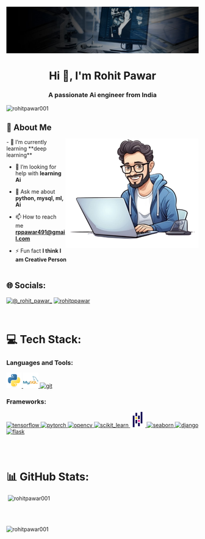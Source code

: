 [![MasterHead](https://raw.githubusercontent.com/RohitPawar001/RohitPawar001/main/image.png)](https://RohitPawar001.io)
<h1 align="center">Hi 👋, I'm Rohit Pawar</h1>
<h3 align="center">A passionate Ai engineer from India</h3>

<p align="left"> <img src="https://komarev.com/ghpvc/?username=rohitpawar001&label=Profile%20views&color=0e75b6&style=flat" alt="rohitpawar001" /> </p>

<h2>💫 About Me</h2> 
<img align="right" alt="coding" width="350" src="https://raw.githubusercontent.com/RohitPawar001/RohitPawar001/main/bg.png">
- 🌱 I’m currently learning **deep learning**

- 🤝 I’m looking for help with **learning Ai**

- 💬 Ask me about **python, mysql, ml, Ai**

- 📫 How to reach me **rppawar491@gmail.com**

- ⚡ Fun fact **I think I am Creative Person**
  <br>
  <br>
## 🌐 Socials:

<p align="left">
<a href="https://twitter.com/@_rohit_pawar_" target="blank"><img align="center" src="https://raw.githubusercontent.com/rahuldkjain/github-profile-readme-generator/master/src/images/icons/Social/twitter.svg" alt="@_rohit_pawar_" height="30" width="40" /></a>
<a href="https://linkedin.com/in/rohitppawar" target="blank"><img align="center" src="https://raw.githubusercontent.com/rahuldkjain/github-profile-readme-generator/master/src/images/icons/Social/linked-in-alt.svg" alt="rohitppawar" height="30" width="40" /></a>
  <br>
  <br>
  <br>
</p>

# 💻 Tech Stack:
<h3 align="left">Languages and Tools:</h3>

<p align="left">  <a href="https://www.python.org" target="_blank" rel="noreferrer"> <img src="https://raw.githubusercontent.com/devicons/devicon/master/icons/python/python-original.svg" alt="python" width="40" height="40"/> </a>  <a href="https://www.mysql.com/" target="_blank" rel="noreferrer"> <img src="https://raw.githubusercontent.com/devicons/devicon/master/icons/mysql/mysql-original-wordmark.svg" alt="mysql" width="40" height="40"/> </a> <a href="https://git-scm.com/" target="_blank" rel="noreferrer"> <img src="https://www.vectorlogo.zone/logos/git-scm/git-scm-icon.svg" alt="git" width="40" height="40"/> </a> <br> </p>


<h3 align="left">Frameworks:</h3>
<p align="left"> <a href="https://www.tensorflow.org" target="_blank" rel="noreferrer"> <img src="https://www.vectorlogo.zone/logos/tensorflow/tensorflow-icon.svg" alt="tensorflow" width="40" height="40"/> </a>  <a href="https://pytorch.org/" target="_blank" rel="noreferrer"> <img src="https://www.vectorlogo.zone/logos/pytorch/pytorch-icon.svg" alt="pytorch" width="40" height="40"/> </a> <a href="https://opencv.org/" target="_blank" rel="noreferrer"> <img src="https://www.vectorlogo.zone/logos/opencv/opencv-icon.svg" alt="opencv" width="40" height="40"/> </a>  <a href="https://scikit-learn.org/" target="_blank" rel="noreferrer"> <img src="https://upload.wikimedia.org/wikipedia/commons/0/05/Scikit_learn_logo_small.svg" alt="scikit_learn" width="40" height="40"/> </a> <a href="https://pandas.pydata.org/" target="_blank" rel="noreferrer"> <img src="https://raw.githubusercontent.com/devicons/devicon/2ae2a900d2f041da66e950e4d48052658d850630/icons/pandas/pandas-original.svg" alt="pandas" width="40" height="40"/> </a> <a href="https://seaborn.pydata.org/" target="_blank" rel="noreferrer"> <img src="https://seaborn.pydata.org/_images/logo-mark-lightbg.svg" alt="seaborn" width="40" height="40"/> </a>  <a href="https://www.djangoproject.com/" target="_blank" rel="noreferrer"> <img src="https://cdn.worldvectorlogo.com/logos/django.svg" alt="django" width="40" height="40"/> </a> <a href="https://flask.palletsprojects.com/" target="_blank" rel="noreferrer"> <img src="https://www.vectorlogo.zone/logos/pocoo_flask/pocoo_flask-icon.svg" alt="flask" width="40" height="40"/> </a>  <br> <br> <br><br></p>

# 📊 GitHub Stats:
<p>&nbsp;<img align="center" src="https://github-readme-stats.vercel.app/api?username=rohitpawar001&theme=dark&hide_border=false&include_all_commits=false&count_private=false" alt="rohitpawar001" /></p> <br> <br>

<p><img align="center" src="https://github-readme-streak-stats.herokuapp.com/?user=rohitpawar001&theme=dark&hide_border=false&include_all_commits=false&count_private=false" alt="rohitpawar001" /></p>

